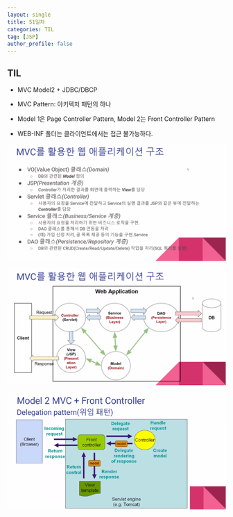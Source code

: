```yaml
---
layout: single
title: 51일차
categories: TIL
tag: [JSP]
author_profile: false
---
```


## TIL

* MVC Model2 + JDBC/DBCP 

* MVC Pattern: 아키텍처 패턴의 하나

* Model 1은 Page Controller Pattern, Model 2는 Front Controller Pattern
* WEB-INF 폴더는 클라이언트에서는 접근 불가능하다.



![](../images/2022-01-12-til51/mvc2.png)

![](../images/2022-01-12-til51/mvc1.png)

![](../images/2022-01-12-til51/delegation.png)

